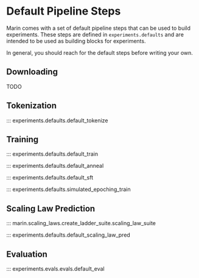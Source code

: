 # Default Pipeline Steps

Marin comes with a set of default pipeline steps that can be used to build experiments.
These steps are defined in `experiments.defaults` and are intended to be used as building blocks for experiments.

In general, you should reach for the default steps before writing your own.

## Downloading

TODO

## Tokenization

::: experiments.defaults.default_tokenize

## Training

::: experiments.defaults.default_train

::: experiments.defaults.default_anneal

::: experiments.defaults.default_sft

::: experiments.defaults.simulated_epoching_train

## Scaling Law Prediction

::: marin.scaling_laws.create_ladder_suite.scaling_law_suite

::: experiments.defaults.default_scaling_law_pred

## Evaluation

::: experiments.evals.evals.default_eval
